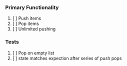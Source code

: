 ### Primary Functionality

1. [ ] Push items
2. [ ] Pop items
3. [ ] Unlimited pushing

### Tests
1. [ ] Pop on empty list
2. [ ] state matches expection after series of push pops
